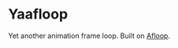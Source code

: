 # Yaafloop #

Yet another animation frame loop. Built on [Afloop](https://github.com/ehgoodenough/afloop).

